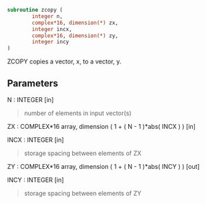```fortran
subroutine zcopy (
        integer n,
        complex*16, dimension(*) zx,
        integer incx,
        complex*16, dimension(*) zy,
        integer incy
)
```

ZCOPY copies a vector, x, to a vector, y.

## Parameters
N : INTEGER [in]
> number of elements in input vector(s)

ZX : COMPLEX\*16 array, dimension ( 1 + ( N - 1 )\*abs( INCX ) ) [in]

INCX : INTEGER [in]
> storage spacing between elements of ZX

ZY : COMPLEX\*16 array, dimension ( 1 + ( N - 1 )\*abs( INCY ) ) [out]

INCY : INTEGER [in]
> storage spacing between elements of ZY
